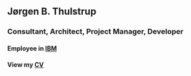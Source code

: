 ## Jørgen B. Thulstrup
### Consultant, Architect, Project Manager, Developer
#### Employee in [IBM](https://www.ibm.com/dk-da/)
#### View my [CV](Jørgen%20B%20Thulstrup%20IBM%20Consulting%20CV%20-%20English%20short.pdf)
